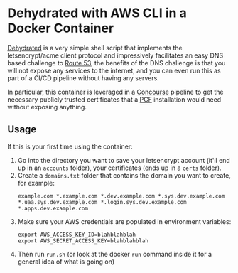 # Dehydrated with AWS CLI in a Docker Container

[Dehydrated](https://dehydrated.io/) is a very simple shell script that implements the letsencrypt/acme client protocol and impressively facilitates an easy DNS based challenge to [Route 53](https://aws.amazon.com/route53/), the benefits of the DNS challenge is that you will not expose any services to the internet, and you can even run this as part of a CI/CD pipeline without having any servers.

In particular, this container is leveraged in a [Concourse](https://concourse-ci.org/) pipeline to get the necessary publicly trusted certificates that a [PCF](https://pivotal.io/platform) installation would need without exposing anything.

## Usage

If this is your first time using the container:

1. Go into the directory you want to save your letsencrypt account (it'll end up in an `accounts` folder), your certificates (ends up in a `certs` folder).  
2. Create a `domains.txt` folder that contains the domain you want to create, for example:
    ```
    example.com *.example.com *.dev.example.com *.sys.dev.example.com *.uaa.sys.dev.example.com *.login.sys.dev.example.com *.apps.dev.example.com
    ```
3. Make sure your AWS credentials are populated in environment variables:
    ```
    export AWS_ACCESS_KEY_ID=blahblahblah
    export AWS_SECRET_ACCESS_KEY=blahblahblah
    ```
4. Then run `run.sh` (or look at the docker `run` command inside it for a general idea of what is going on)
